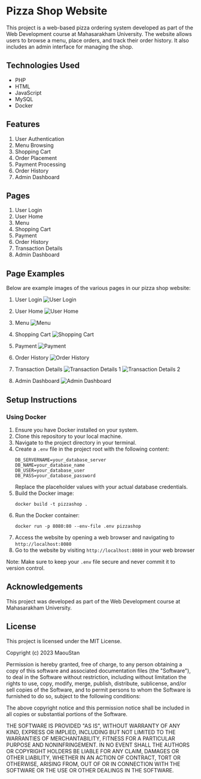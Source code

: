 # Pizza Shop Website

This project is a web-based pizza ordering system developed as part of the Web Development course at Mahasarakham University. The website allows users to browse a menu, place orders, and track their order history. It also includes an admin interface for managing the shop.

## Technologies Used

- PHP
- HTML
- JavaScript
- MySQL
- Docker

## Features

1. User Authentication
2. Menu Browsing
3. Shopping Cart
4. Order Placement
5. Payment Processing
6. Order History
7. Admin Dashboard

## Pages

1. User Login
2. User Home
3. Menu
4. Shopping Cart
5. Payment
6. Order History
7. Transaction Details
8. Admin Dashboard

## Page Examples

Below are example images of the various pages in our pizza shop website:

1. User Login
   ![User Login](gitResources/1-Pizza_User_Login.jpg)

2. User Home
   ![User Home](gitResources/2-Pizza_User_Home.jpg)

3. Menu
   ![Menu](gitResources/3-Pizza_User_Menu.png)

4. Shopping Cart
   ![Shopping Cart](gitResources/4-Pizza_User_Cart.png)

5. Payment
   ![Payment](gitResources/5-Pizza_User_Pay.png)

6. Order History
   ![Order History](gitResources/6-Pizza_User_History.png)

7. Transaction Details
   ![Transaction Details 1](gitResources/7-Pizza_User_Transaction-1.png)
   ![Transaction Details 2](gitResources/8-Pizza_User_Transaction-2.png)

8. Admin Dashboard
   ![Admin Dashboard](gitResources/9-Pizza_Admin.png)

## Setup Instructions

### Using Docker

1. Ensure you have Docker installed on your system.
2. Clone this repository to your local machine.
3. Navigate to the project directory in your terminal.
4. Create a `.env` file in the project root with the following content:
   ```
   DB_SERVERNAME=your_database_server
   DB_NAME=your_database_name
   DB_USER=your_database_user
   DB_PASS=your_database_password
   ```
   Replace the placeholder values with your actual database credentials.
5. Build the Docker image:
   ```
   docker build -t pizzashop .
   ```
6. Run the Docker container:
   ```
   docker run -p 8080:80 --env-file .env pizzashop
   ```
7. Access the website by opening a web browser and navigating to `http://localhost:8080`
8. Go to the website by visiting `http://localhost:8080` in your web browser

Note: Make sure to keep your `.env` file secure and never commit it to version control.

## Acknowledgements

This project was developed as part of the Web Development course at Mahasarakham University.

## License

This project is licensed under the MIT License.

Copyright (c) 2023 MaouStan

Permission is hereby granted, free of charge, to any person obtaining a copy
of this software and associated documentation files (the "Software"), to deal
in the Software without restriction, including without limitation the rights
to use, copy, modify, merge, publish, distribute, sublicense, and/or sell
copies of the Software, and to permit persons to whom the Software is
furnished to do so, subject to the following conditions:

The above copyright notice and this permission notice shall be included in all
copies or substantial portions of the Software.

THE SOFTWARE IS PROVIDED "AS IS", WITHOUT WARRANTY OF ANY KIND, EXPRESS OR
IMPLIED, INCLUDING BUT NOT LIMITED TO THE WARRANTIES OF MERCHANTABILITY,
FITNESS FOR A PARTICULAR PURPOSE AND NONINFRINGEMENT. IN NO EVENT SHALL THE
AUTHORS OR COPYRIGHT HOLDERS BE LIABLE FOR ANY CLAIM, DAMAGES OR OTHER
LIABILITY, WHETHER IN AN ACTION OF CONTRACT, TORT OR OTHERWISE, ARISING FROM,
OUT OF OR IN CONNECTION WITH THE SOFTWARE OR THE USE OR OTHER DEALINGS IN THE
SOFTWARE.
